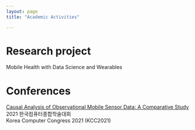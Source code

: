 ```yaml
---
layout: page
title: "Academic Activities"

---
```

# Research project
Mobile Health with Data Science and Wearables

# Conferences
[Causal Analysis of Observational Mobile Sensor Data: A Comparative Study](/assets/kcc_2021.pdf) \
2021 한국컴퓨터종합학술대회 \
Korea Computer Congress 2021 (KCC2021)
